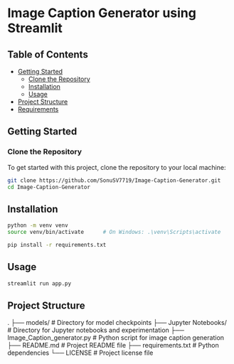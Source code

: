# Image Caption Generator using Streamlit

## Table of Contents

- [Getting Started](#getting-started)
  - [Clone the Repository](#clone-the-repository)
  - [Installation](#installation)
  - [Usage](#usage)
- [Project Structure](#project-structure)
- [Requirements](#requirements)

## Getting Started

### Clone the Repository

To get started with this project, clone the repository to your local machine:

```bash
git clone https://github.com/SonuSV7719/Image-Caption-Generator.git
cd Image-Caption-Generator
```

## Installation

```bash
python -m venv venv
source venv/bin/activate      # On Windows: .\venv\Scripts\activate
```

```bash
pip install -r requirements.txt
```

## Usage

```bash
streamlit run app.py
```
## Project Structure

.
├── models/                 # Directory for model checkpoints
├── Jupyter Notebooks/      # Directory for Jupyter notebooks and experimentation
├── Image_Caption_generator.py # Python script for image caption generation
├── README.md               # Project README file
├── requirements.txt        # Python dependencies
└── LICENSE                 # Project license file

